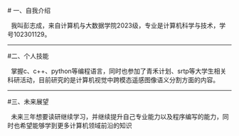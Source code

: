\# 一、自我介绍



&nbsp;  我叫彭志成，来自计算机与大数据学院2023级，专业是计算机科学与技术，学号102301129。



---

\#二、个人技能



&nbsp;  掌握c、c++、python等编程语言，同时也参加了青禾计划、srtp等大学生相关科研活动，目前研究的是计算机视觉中跨模态遥感图像语义分割方面的内容。



---

\#三、未来展望



&nbsp;  未来三年想要读研继续学习，并继续提升自己专业能力以及程序编写的能力，同时也希望能够学到更多计算机领域前沿的知识

